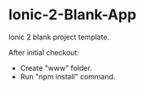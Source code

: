 # Ionic-2-Blank-App
Ionic 2 blank project template.

After initial checkout:
- Create "www" folder.
- Run "npm install" command.
